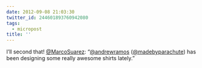 ```yaml
---
date: 2012-09-08 21:03:30
twitter_id: 244601893760942080
tags:
  - micropost
title: ''
---
```


I’ll second that! [@MarcoSuarez](https://twitter.com/MarcoSuarez): “[@andrewramos](https://twitter.com/andrewramos) ([@madebyparachute](https://twitter.com/madebyparachute)) has been designing some really awesome shirts lately.”
